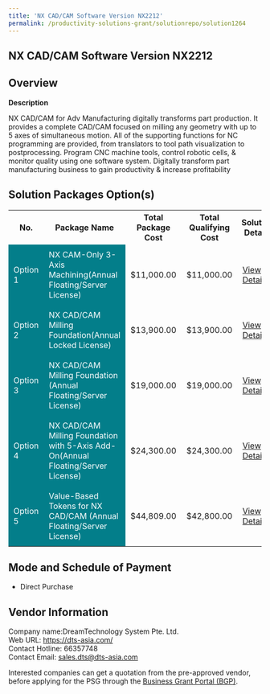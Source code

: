 ```yaml
---
title: 'NX CAD/CAM Software Version NX2212'
permalink: /productivity-solutions-grant/solutionrepo/solution1264
---
```


## NX CAD/CAM Software Version NX2212

## Overview

**Description**

NX CAD/CAM for Adv Manufacturing digitally transforms part production. It provides a complete CAD/CAM focused on milling any geometry with up to 5 axes of simultaneous motion. All of the supporting functions for NC programming are provided, from translators to tool path visualization to postprocessing. Program CNC machine tools, control robotic cells, & monitor quality using one software system. Digitally transform part manufacturing business to gain productivity & increase profitability

## Solution Packages Option(s)

<table>
<tr>
<th><b>No.</b></th>
<th><b>Package Name</b></th>
<th><b>Total Package Cost</b></th>
<th><b>Total Qualifying Cost</b></th>
<th><b>Solution Details</b></th>
</tr>
<tr>
<td style='padding: 10px; background-color: #037E8A; color: #FFFFFF;'>Option 1</td>
<td style='padding: 10px; background-color: #037E8A; color: #FFFFFF;'>NX CAM-Only 3-Axis Machining(Annual Floating/Server License)</td>
<td style='padding: 10px;'>$11,000.00</td>
<td style='padding: 10px;'>$11,000.00</td>
<td style='padding: 10px;'><a href='/images/psg/DreamTechnology_NXCADCAMSoftware_Desensitised_Part1.pdf' target='_blank'>View Details</a></td>
</tr>
<tr>
<td style='padding: 10px; background-color: #037E8A; color: #FFFFFF;'>Option 2</td>
<td style='padding: 10px; background-color: #037E8A; color: #FFFFFF;'>NX CAD/CAM Milling Foundation(Annual Locked License)</td>
<td style='padding: 10px;'>$13,900.00</td>
<td style='padding: 10px;'>$13,900.00</td>
<td style='padding: 10px;'><a href='/images/psg/DreamTechnology_NXCADCAMSoftware_Desensitised_Part2.pdf' target='_blank'>View Details</a></td>
</tr>
<tr>
<td style='padding: 10px; background-color: #037E8A; color: #FFFFFF;'>Option 3</td>
<td style='padding: 10px; background-color: #037E8A; color: #FFFFFF;'>NX CAD/CAM Milling Foundation (Annual Floating/Server License)</td>
<td style='padding: 10px;'>$19,000.00</td>
<td style='padding: 10px;'>$19,000.00</td>
<td style='padding: 10px;'><a href='/images/psg/DreamTechnology_NXCADCAMSoftware_Desensitised_Part3.pdf' target='_blank'>View Details</a></td>
</tr>
<tr>
<td style='padding: 10px; background-color: #037E8A; color: #FFFFFF;'>Option 4</td>
<td style='padding: 10px; background-color: #037E8A; color: #FFFFFF;'>NX CAD/CAM Milling Foundation with 5-Axis Add-On(Annual Floating/Server License)</td>
<td style='padding: 10px;'>$24,300.00</td>
<td style='padding: 10px;'>$24,300.00</td>
<td style='padding: 10px;'><a href='/images/psg/DreamTechnology_NXCADCAMSoftware_Desensitised_Part4.pdf' target='_blank'>View Details</a></td>
</tr>
<tr>
<td style='padding: 10px; background-color: #037E8A; color: #FFFFFF;'>Option 5</td>
<td style='padding: 10px; background-color: #037E8A; color: #FFFFFF;'>Value-Based Tokens for NX CAD/CAM (Annual Floating/Server License)</td>
<td style='padding: 10px;'>$44,809.00</td>
<td style='padding: 10px;'>$42,800.00</td>
<td style='padding: 10px;'><a href='/images/psg/DreamTechnology_NXCADCAMSoftware_Desensitised_Part5.pdf' target='_blank'>View Details</a></td>
</tr>
</table>

## Mode and Schedule of Payment

 - Direct Purchase

## Vendor Information

 Company name:DreamTechnology System Pte. Ltd.<br>Web URL: https://dts-asia.com/ <br>Contact Hotline: 66357748 <br>Contact Email: sales.dts@dts-asia.com 

Interested companies can get a quotation from the pre-approved vendor, before applying for the PSG through the <a href='https://www.businessgrants.gov.sg/' target='_blank' rel='noopener'>Business Grant Portal (BGP)</a>.

<script src="/jquery/resize-tables.js"></script>
